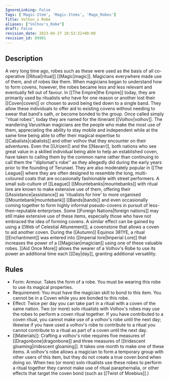 ```yaml
---
IgnoreLinking: False
Tags: ['Magic-Item', 'Magic-Items', 'Mage_Robes']
Title: Volhov_s Robe
aliases: ["Volhov's_Robe"]
draft: False
revision_date: 2023-04-27 10:53:32+00:00
revision_id: 99901
---
```


## Description
A very long time ago, robes such as these were used as the basis of all co-operative [[Ritual|ritual]] [[Magic|magic]]. Magicians everywhere made use of them, and of robes like them. When magicians began to understand how to form covens, however, the robes became less and less relevant and eventually fell out of favour. In [[The Empire|the Empire]] today, they are primarily used by ritualists who have for one reason or another lost their [[Coven|coven]] or chosen to avoid being tied down to a single band. They allow these individuals to offer aid to existing covens without needing to swear that band's oath, or become bonded to the group.
Once called simply ''ritual robes'', today they are named for the itinerant [[Volhov|volhov]]. The wandering Varushkan magicians are the people who make the most use of them, appreciating the ability to stay mobile and independent while at the same time being able to offer their magical expertise to [[Cabalists|cabalists]] and other volhov that they encounter on their adventures. Even the [[Urizen]] and the [[Navarr]], both nations who see great value in a skilled individual being able to help an established coven, have taken to calling them by the common name rather than continuing to call them the ''diplomat's robe'' as they allegedly did during the early years prior to the founding of Terunael.
They are also moderately popular in [[The League]] where they are often designed to resemble the long, multi-coloured coats that are occasionally fashionable with street performers. A small sub-culture of [[League]] [[Mountebanks|mountebanks]] with ritual lore are known to make extensive use of them, offering their [[Assistance|assistance]] as 'ritualists for hire' to more organised [[Mountebank|mountebank]] [[Bands|bands]] and even occasionally coming together to form highly informal pseudo-covens in pursuit of less-then-reputable enterprises. 
Some [[Foreign Nations|foreign nations]] may still make extensive use of these items, especially those who have not embraced the idea of forming covens. A similar effect can be gained by using a [[Web of Celestial Attunement]], a covenstone that allows a coven to aid another coven.
During the [[Autumn]] Equinox 381YE, a ritual [[Enchantment]] was entered into [[Imperial lore|Imperial Lore]] that increases the power of a [[Magician|magician]] using one of these valuable robes. [[Aid Once More]] allows the wearer of a Volhov's Robe to use its power an additional time each [[Day|day]], granting additional versatility.
## Rules
* Form: Armour. Takes the form of a robe. You must be wearing this robe to use its magical properties.
* Requirement: You must have the magician skill to bond to this item. You cannot be in a Coven while you are bonded to this robe.
* Effect: Twice per day you can take part in a ritual with a coven of the same nation. Two (or more) solo ritualists with Volhov's robes may use the robes to perform a coven ritual together. If you have contributed to a coven ritual, you cannot make use of a volhov's robe until the next day; likewise if you have used a volhov's robe to contribute to a ritual you cannot contribute to a ritual as part of a coven until the next day.
* [[Materials]]: Crafting a volhov's robe requires five measures of [[Dragonbone|dragonbone]] and three measures of [[Iridescent gloaming|iridescent gloaming]]. It takes one month to make one of these items.
A volhov's robe allows a magician to form a temporary group with other users of this item, but they do not create a true coven bond when doing so. When two (or more) solo ritualists use these robes to perform a ritual together they cannot make use of ritual paraphernalia, or other effects that target the coven bond (such as [[Twist of Moebius]].)